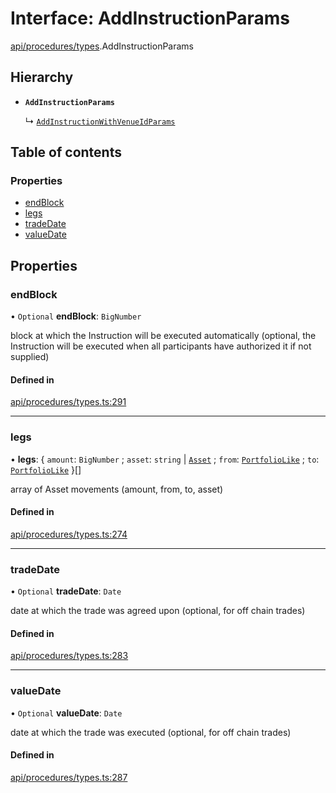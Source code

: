 # Interface: AddInstructionParams

[api/procedures/types](../wiki/api.procedures.types).AddInstructionParams

## Hierarchy

- **`AddInstructionParams`**

  ↳ [`AddInstructionWithVenueIdParams`](../wiki/api.procedures.types.AddInstructionWithVenueIdParams)

## Table of contents

### Properties

- [endBlock](../wiki/api.procedures.types.AddInstructionParams#endblock)
- [legs](../wiki/api.procedures.types.AddInstructionParams#legs)
- [tradeDate](../wiki/api.procedures.types.AddInstructionParams#tradedate)
- [valueDate](../wiki/api.procedures.types.AddInstructionParams#valuedate)

## Properties

### endBlock

• `Optional` **endBlock**: `BigNumber`

block at which the Instruction will be executed automatically (optional, the Instruction will be executed when all participants have authorized it if not supplied)

#### Defined in

[api/procedures/types.ts:291](https://github.com/PolymathNetwork/polymesh-sdk/blob/c37bc05d/src/api/procedures/types.ts#L291)

___

### legs

• **legs**: { `amount`: `BigNumber` ; `asset`: `string` \| [`Asset`](../wiki/api.entities.Asset.Asset) ; `from`: [`PortfolioLike`](../wiki/types#portfoliolike) ; `to`: [`PortfolioLike`](../wiki/types#portfoliolike)  }[]

array of Asset movements (amount, from, to, asset)

#### Defined in

[api/procedures/types.ts:274](https://github.com/PolymathNetwork/polymesh-sdk/blob/c37bc05d/src/api/procedures/types.ts#L274)

___

### tradeDate

• `Optional` **tradeDate**: `Date`

date at which the trade was agreed upon (optional, for off chain trades)

#### Defined in

[api/procedures/types.ts:283](https://github.com/PolymathNetwork/polymesh-sdk/blob/c37bc05d/src/api/procedures/types.ts#L283)

___

### valueDate

• `Optional` **valueDate**: `Date`

date at which the trade was executed (optional, for off chain trades)

#### Defined in

[api/procedures/types.ts:287](https://github.com/PolymathNetwork/polymesh-sdk/blob/c37bc05d/src/api/procedures/types.ts#L287)
